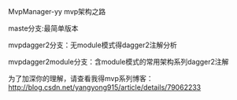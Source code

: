 MvpManager-yy
mvp架构之路

maste分支:最简单版本

mvpdagger2分支：无module模式得dagger2注解分析

mvpdagger2module分支：含module模式的常用架构系列dagger2注解

为了加深你的理解，请查看我得mvp系列博客：
http://blog.csdn.net/yangyong915/article/details/79062233
